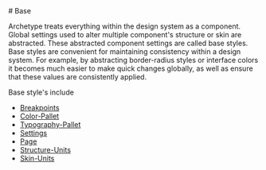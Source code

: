 <section class="copy">
# Base

Archetype treats everything within the design system as a component. Global settings used to alter multiple component's structure or skin are abstracted. These abstracted component settings are called base styles. Base styles are convenient for maintaining consistency within a design system. For example, by abstracting border-radius styles or interface colors it becomes much easier to make quick changes globally, as well as ensure that these values are consistently applied. 

Base style's include
<ul>
  <li><a href="/base/breakpoints.html">Breakpoints</a></li>
  <li><a href="/base/color-pallet.html">Color-Pallet</a></li>
  <li><a href="/base/typorgraphy-pallet.html">Typography-Pallet</a></li>
  <li><a href="/base/settings.html">Settings</a></li>
  <li><a href="/base/page.html">Page</a></li>
  <li><a href="/base/structure-units.html">Structure-Units</a></li>
  <li><a href="/base/skin-units.html">Skin-Units</a></li>
</ul>

</section>
